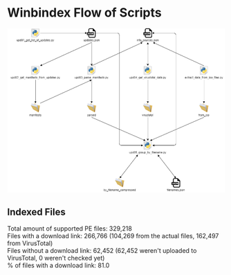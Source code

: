 # Winbindex Flow of Scripts

![winbindex-scripts-flow.png](winbindex-scripts-flow.png)

## Indexed Files

<!--FileStats-->
Total amount of supported PE files: 329,218  
Files with a download link: 266,766 (104,269 from the actual files, 162,497 from VirusTotal)  
Files without a download link: 62,452 (62,452 weren't uploaded to VirusTotal, 0 weren't checked yet)  
% of files with a download link: 81.0  
<!--/FileStats-->
